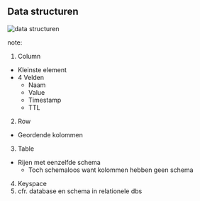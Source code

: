 ##  Data structuren

<img src="./img/3-data/data.jpg" alt="data structuren"/>

note:
1. Column
  - Kleinste element
  - 4 Velden
    - Naam
    - Value
    - Timestamp
    - TTL
2. Row
  - Geordende kolommen
3. Table
  - Rijen met eenzelfde schema
    - Toch schemaloos want kolommen hebben geen schema
4. Keyspace
  5. cfr. database en schema in relationele dbs
